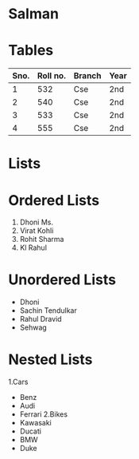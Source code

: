 # Salman
# Tables

|Sno.|Roll no.|Branch|Year|
|----|--------|------|----|
|1|532|Cse|2nd|
|2|540|Cse|2nd|
|3|533|Cse|2nd|
|4|555|Cse|2nd|
# Lists
# Ordered Lists
1. Dhoni Ms.
2. Virat Kohli
3. Rohit Sharma
4. Kl Rahul
# Unordered Lists
* Dhoni
* Sachin Tendulkar
* Rahul Dravid
* Sehwag
# Nested Lists
 1.Cars
*  Benz
*  Audi
*  Ferrari
 2.Bikes
* Kawasaki
* Ducati
* BMW
* Duke


